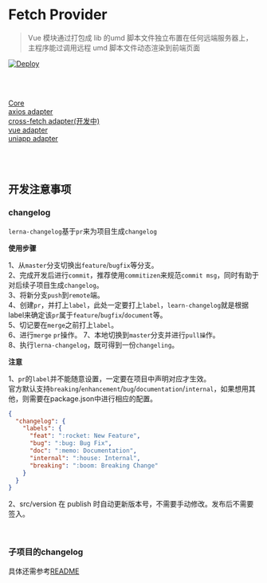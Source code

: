 # Fetch Provider

> Vue 模块通过打包成 lib 的umd 脚本文件独立布置在任何远端服务器上，
> 主程序能过调用远程 umd 脚本文件动态渲染到前端页面

[![Deploy](https://github.com/aceHubert//ace-fetch/actions/workflows/deploy.yml/badge.svg?branch=master)](https://github.com/aceHubert//ace-fetch/actions/workflows/deploy.yml)

<br>
<br>

[Core](./packages/core/README.md)  
[axios adapter](./packages/axios/README.md)  
[cross-fetch adapter(开发中)](./packages/corss-fetch/README.md)  
[vue adapter](./packages/vue/README.md)  
[uniapp adapter](./packages/uni-app/README.md)

<br>
<br>

## 开发注意事项

### changelog
`lerna-changelog`基于`pr`来为项目生成`changelog`  

<strong>使用步骤</strong>

1、从`master`分支切换出`feature`/`bugfix`等分支。  
2、完成开发后进行`commit`，推荐使用`commitizen`来规范`commit msg`，同时有助于对后续子项目生成`changelog`。  
3、将新分支`push`到`remote`端。  
4、创建`pr`，并打上`label`，此处一定要打上`label`，`learn-changelog`就是根据label来确定该`pr`属于`feature`/`bugfix`/`document`等。  
5、切记要在`merge`之前打上`label`。  
6、进行`merge` `pr`操作。
7、本地切换到`master`分支并进行`pull操`作。  
8、执行`lerna-changelog`，既可得到一份`changeling`。  

<strong>注意</strong>

1、`pr`的`label`并不能随意设置，一定要在项目中声明对应才生效。   
官方默认支持`breaking`/`enhancement`/`bug`/`documentation`/`internal`，如果想用其他，则需要在package.json中进行相应的配置。  
``` json
{
  "changelog": {
    "labels": {
      "feat": ":rocket: New Feature",
      "bug": ":bug: Bug Fix",
      "doc": ":memo: Documentation",
      "internal": ":house: Internal",
      "breaking": ":boom: Breaking Change"
    }
  }
}
```
2、src/version 在 publish 时自动更新版本号，不需要手动修改。发布后不需要签入。

<br>

### 子项目的changelog
具体还需参考[README](https://github.com/lerna/lerna/blob/514bc57a53/commands/version/README.md#--conventional-commits)

